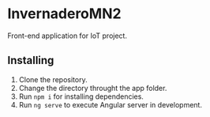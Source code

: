 # InvernaderoMN2

Front-end application for IoT project.

## Installing

1. Clone the repository.
2. Change the directory throught the app folder.
3. Run `npm i` for installing dependencies.
4. Run `ng serve` to execute Angular server in development.